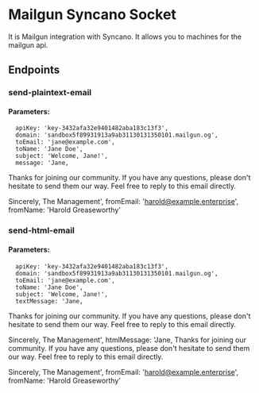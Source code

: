 # Mailgun Syncano Socket

It is Mailgun integration with Syncano. It allows you to machines for the mailgun api.

## Endpoints

### send-plaintext-email

#### Parameters:

      apiKey: 'key-3432afa32e9401482aba183c13f3',
      domain: 'sandbox5f89931913a9ab31130131350101.mailgun.og',
      toEmail: 'jane@example.com',
      toName: 'Jane Doe',
      subject: 'Welcome, Jane!',
      message: 'Jane,
Thanks for joining our community.  If you have any questions, please don't hesitate to send them our way.  Feel free to reply to this email directly.

Sincerely,
The Management',
      fromEmail: 'harold@example.enterprise',
      fromName: 'Harold Greaseworthy'


### send-html-email

#### Parameters:

      apiKey: 'key-3432afa32e9401482aba183c13f3',
      domain: 'sandbox5f89931913a9ab31130131350101.mailgun.og',
      toEmail: 'jane@example.com',
      toName: 'Jane Doe',
      subject: 'Welcome, Jane!',
      textMessage: 'Jane,
Thanks for joining our community.  If you have any questions, please don't hesitate to send them our way.  Feel free to reply to this email directly.

Sincerely,
The Management',
      htmlMessage: 'Jane,
Thanks for joining our community.  If you have any questions, please don't hesitate to send them our way.  Feel free to reply to this email directly.

Sincerely,
The Management',
      fromEmail: 'harold@example.enterprise',
      fromName: 'Harold Greaseworthy'

